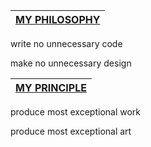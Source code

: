 | [MY PHILOSOPHY](https://github.com/Artist-MOBAI) |
| :----------------------------------------------- |

write no unnecessary code

make no unnecessary design

| [MY PRINCIPLE](https://github.com/Artist-MOBAI) |
| :---------------------------------------------- |

produce most exceptional work

produce most exceptional art
